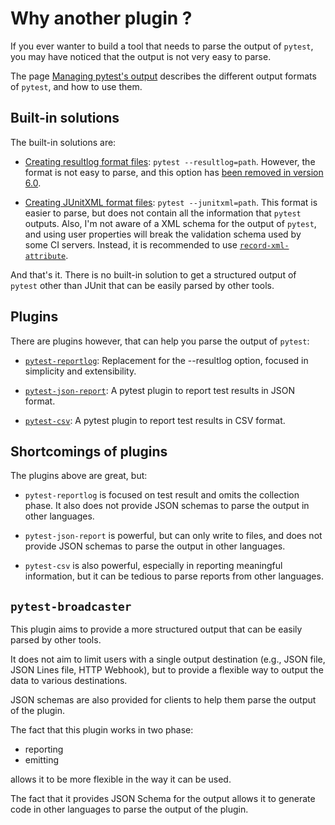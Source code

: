 # Why another plugin ?

If you ever wanter to build a tool that needs to parse the output of `pytest`, you may have noticed that the output is not very easy to parse.

The page [Managing pytest's output](https://docs.pytest.org/en/7.1.x/how-to/output.html) describes the different output formats of `pytest`, and how to use them.

## Built-in solutions

The built-in solutions are:

- [Creating resultlog format files](https://docs.pytest.org/en/7.1.x/how-to/output.html#creating-resultlog-format-files): `pytest --resultlog=path`. However, the format is not easy to parse, and this option has [been removed in version 6.0](https://docs.pytest.org/en/7.1.x/deprecations.html#resultlog-deprecated).

- [Creating JUnitXML format files](https://docs.pytest.org/en/7.1.x/how-to/output.html#creating-junitxml-format-files): `pytest --junitxml=path`. This format is easier to parse, but does not contain all the information that `pytest` outputs. Also, I'm not aware of a XML schema for the output of `pytest`, and using user properties will break the validation schema used by some CI servers. Instead, it is recommended to use [`record-xml-attribute`](https://docs.pytest.org/en/7.1.x/how-to/output.html#record-xml-attribute).

And that's it. There is no built-in solution to get a structured output of `pytest` other than JUnit that can be easily parsed by other tools.

## Plugins

There are plugins however, that can help you parse the output of `pytest`:

- [`pytest-reportlog`](https://github.com/pytest-dev/pytest-reportlog): Replacement for the --resultlog option, focused in simplicity and extensibility.

- [`pytest-json-report`](https://github.com/numirias/pytest-json-report): A pytest plugin to report test results in JSON format.

- [`pytest-csv`](https://github.com/nicoulaj/pytest-csv): A pytest plugin to report test results in CSV format.

## Shortcomings of plugins

The plugins above are great, but:

- `pytest-reportlog` is focused on test result and omits the collection phase. It also does not provide JSON schemas to parse the output in other languages.

- `pytest-json-report` is powerful, but can only write to files, and does not provide JSON schemas to parse the output in other languages.

- `pytest-csv` is also powerful, especially in reporting meaningful information, but it can be tedious to parse reports from other languages.

## `pytest-broadcaster`	

This plugin aims to provide a more structured output that can be easily parsed by other tools.

It does not aim to limit users with a single output destination (e.g., JSON file, JSON Lines file, HTTP Webhook), but to provide a flexible way to output the data to various destinations.

JSON schemas are also provided for clients to help them parse the output of the plugin.

The fact that this plugin works in two phase:

- reporting
- emitting

allows it to be more flexible in the way it can be used.

The fact that it provides JSON Schema for the output allows it to generate code in other languages to parse the output of the plugin.
